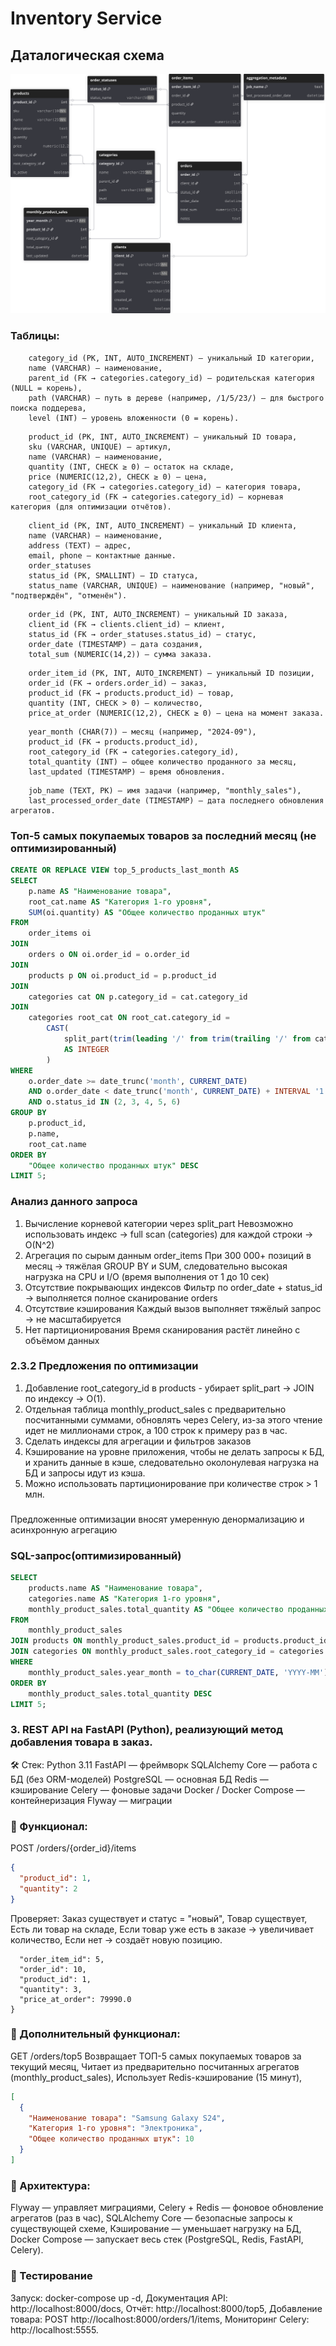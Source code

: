 # Inventory Service

## Даталогическая схема 

![Даталогическая схема](https://raw.githubusercontent.com/emfresya/Inventorymicroservice/refs/heads/main/DataDiagram.svg)



### Таблицы:
```categories
    category_id (PK, INT, AUTO_INCREMENT) — уникальный ID категории,
    name (VARCHAR) — наименование,
    parent_id (FK → categories.category_id) — родительская категория (NULL = корень),
    path (VARCHAR) — путь в дереве (например, /1/5/23/) — для быстрого поиска поддерева,
    level (INT) — уровень вложенности (0 = корень).
```
```products
    product_id (PK, INT, AUTO_INCREMENT) — уникальный ID товара,
    sku (VARCHAR, UNIQUE) — артикул,
    name (VARCHAR) — наименование,
    quantity (INT, CHECK ≥ 0) — остаток на складе,
    price (NUMERIC(12,2), CHECK ≥ 0) — цена,
    category_id (FK → categories.category_id) — категория товара,
    root_category_id (FK → categories.category_id) — корневая категория (для оптимизации отчётов).
```
```clients
    client_id (PK, INT, AUTO_INCREMENT) — уникальный ID клиента,
    name (VARCHAR) — наименование,
    address (TEXT) — адрес,
    email, phone — контактные данные.
    order_statuses
    status_id (PK, SMALLINT) — ID статуса,
    status_name (VARCHAR, UNIQUE) — наименование (например, "новый", "подтверждён", "отменён").
```
```orders
    order_id (PK, INT, AUTO_INCREMENT) — уникальный ID заказа,
    client_id (FK → clients.client_id) — клиент,
    status_id (FK → order_statuses.status_id) — статус,
    order_date (TIMESTAMP) — дата создания,
    total_sum (NUMERIC(14,2)) — сумма заказа.
```
```order_items
    order_item_id (PK, INT, AUTO_INCREMENT) — уникальный ID позиции,
    order_id (FK → orders.order_id) — заказ,
    product_id (FK → products.product_id) — товар,
    quantity (INT, CHECK > 0) — количество,
    price_at_order (NUMERIC(12,2), CHECK ≥ 0) — цена на момент заказа.
```
```monthly_product_sales (оптимизационная таблица)
    year_month (CHAR(7)) — месяц (например, "2024-09"),
    product_id (FK → products.product_id),
    root_category_id (FK → categories.category_id),
    total_quantity (INT) — общее количество проданного за месяц,
    last_updated (TIMESTAMP) — время обновления.
```
```aggregation_metadata (служебная таблица)
    job_name (TEXT, PK) — имя задачи (например, "monthly_sales"),
    last_processed_order_date (TIMESTAMP) — дата последнего обновления агрегатов.
```
### Топ-5 самых покупаемых товаров за последний месяц (не оптимизированный)

```sql
CREATE OR REPLACE VIEW top_5_products_last_month AS
SELECT
    p.name AS "Наименование товара",
    root_cat.name AS "Категория 1-го уровня",
    SUM(oi.quantity) AS "Общее количество проданных штук"
FROM
    order_items oi
JOIN
    orders o ON oi.order_id = o.order_id
JOIN
    products p ON oi.product_id = p.product_id
JOIN
    categories cat ON p.category_id = cat.category_id
JOIN
    categories root_cat ON root_cat.category_id = 
        CAST(
            split_part(trim(leading '/' from trim(trailing '/' from cat.path)), '/', 1)
            AS INTEGER
        )
WHERE
    o.order_date >= date_trunc('month', CURRENT_DATE)
    AND o.order_date < date_trunc('month', CURRENT_DATE) + INTERVAL '1 month'
    AND o.status_id IN (2, 3, 4, 5, 6)
GROUP BY
    p.product_id,
    p.name,
    root_cat.name
ORDER BY
    "Общее количество проданных штук" DESC
LIMIT 5;
```
### Анализ данного запроса 

1. Вычисление корневой категории через split_part
Невозможно использовать индекс → full scan (categories) для каждой строки → O(N^2)
2. Агрегация по сырым данным order_items
При 300 000+ позиций в месяц → тяжёлая GROUP BY и SUM, следовательно высокая нагрузка на CPU и I/O (время выполнения от 1 до 10 сек)
3. Отсутствие покрывающих индексов
Фильтр по order_date + status_id → выполняется полное сканирование orders
4. Отсутствие кэширования
Каждый вызов выполняет тяжёлый запрос → не масштабируется
5. Нет партиционирования
Время сканирования растёт линейно с объёмом данных
###

### 2.3.2 Предложения по оптимизации

1. Добавление root_category_id в products - убирает split_part → JOIN по индексу → O(1).
2. Отдельная таблица monthly_product_sales с предварительно посчитанными суммами, обновлять через Celery, из-за этого чтение идет не миллионами строк, а 100 строк к примеру раз в час.
3. Сделать индексы для агрегации и фильтров заказов
4. Кэширование на уровне приложения, чтобы не делать запросы к БД, и хранить данные в кэше, следовательно околонулевая нагрузка на БД и запросы идут из кэша.
5. Можно использовать партиционирование при количестве строк > 1 млн.
###

###
Предложенные оптимизации вносят умеренную денормализацию и асинхронную агрегацию
###

### SQL-запрос(оптимизированный)
```sql
SELECT
    products.name AS "Наименование товара",
    categories.name AS "Категория 1-го уровня",
    monthly_product_sales.total_quantity AS "Общее количество проданных штук"
FROM
    monthly_product_sales
JOIN products ON monthly_product_sales.product_id = products.product_id
JOIN categories ON monthly_product_sales.root_category_id = categories.category_id
WHERE
    monthly_product_sales.year_month = to_char(CURRENT_DATE, 'YYYY-MM')
ORDER BY
    monthly_product_sales.total_quantity DESC
LIMIT 5;
```
###

### 3. REST API на FastAPI (Python), реализующий метод добавления товара в заказ.

🛠️ Стек:
    Python 3.11
    FastAPI — фреймворк
    SQLAlchemy Core — работа с БД (без ORM-моделей)
    PostgreSQL — основная БД
    Redis — кэширование
    Celery — фоновые задачи
    Docker / Docker Compose — контейнеризация
    Flyway — миграции

### 📌 Функционал:
POST /orders/{order_id}/items
```json
{
  "product_id": 1,
  "quantity": 2
}
```
Проверяет:
    Заказ существует и статус = "новый",
    Товар существует,
    Есть ли товар на складе,
    Если товар уже есть в заказе → увеличивает количество,
    Если нет → создаёт новую позицию.

```json{
  "order_item_id": 5,
  "order_id": 10,
  "product_id": 1,
  "quantity": 3,
  "price_at_order": 79990.0
}
```

### 📌 Дополнительный функционал:
GET /orders/top5
    Возвращает ТОП-5 самых покупаемых товаров за текущий месяц,
    Читает из предварительно посчитанных агрегатов (monthly_product_sales),
    Использует Redis-кэширование (15 минут),

```json
[
  {
    "Наименование товара": "Samsung Galaxy S24",
    "Категория 1-го уровня": "Электроника",
    "Общее количество проданных штук": 10
  }
]
```
### 🧩 Архитектура:
Flyway — управляет миграциями,
Celery + Redis — фоновое обновление агрегатов (раз в час),
SQLAlchemy Core — безопасные запросы к существующей схеме,
Кэширование — уменьшает нагрузку на БД,
Docker Compose — запускает весь стек (PostgreSQL, Redis, FastAPI, Celery).

### 🧪 Тестирование
Запуск: docker-compose up -d,
Документация API: http://localhost:8000/docs,
Отчёт: http://localhost:8000/top5,
Добавление товара: POST http://localhost:8000/orders/1/items,
Мониторинг Celery: http://localhost:5555.
